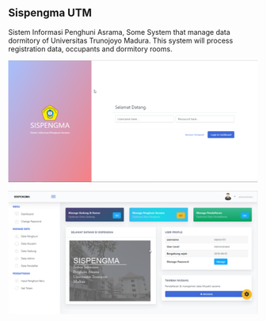 ## Sispengma UTM

Sistem Informasi Penghuni Asrama, Some System that manage data dormitory of Universitas Trunojoyo Madura. 
This system will process registration data, occupants and dormitory rooms.

![Login Page](https://raw.githubusercontent.com/reynaldiRepo/sispengma-utm/master/thumbnailGit/1.png)

![Home Page](https://raw.githubusercontent.com/reynaldiRepo/sispengma-utm/master/thumbnailGit/2.png)

